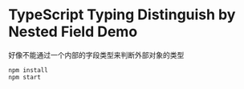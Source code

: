 TypeScript Typing Distinguish by Nested Field Demo
===========================

好像不能通过一个内部的字段类型来判断外部对象的类型

```
npm install
npm start
```
